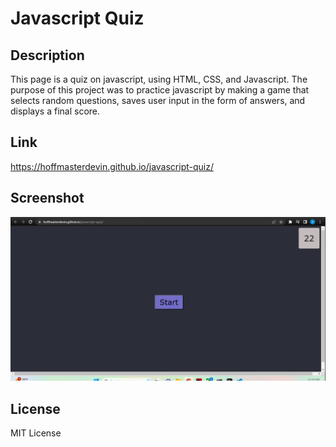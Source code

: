 # Javascript Quiz

## Description
This page is a quiz on javascript, using HTML, CSS, and Javascript. The purpose of this project was to practice javascript by making a game that selects random questions, saves user input in the form of answers, and displays a final score.

## Link
https://hoffmasterdevin.github.io/javascript-quiz/

## Screenshot
![image](https://github.com/HoffmasterDevin/javascript-quiz/blob/main/assets/screenshot.png?raw=true)

## License
MIT License